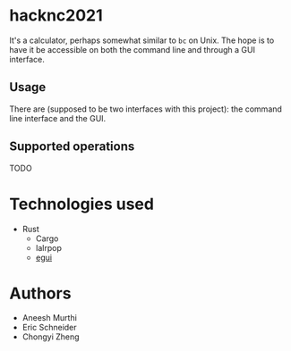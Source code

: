 # hacknc2021
It's a calculator, perhaps somewhat similar to `bc` on Unix. The hope is to have it be accessible on both the command line and through a GUI interface.

## Usage
There are (supposed to be two interfaces with this project): the command line interface and the GUI.

## Supported operations
TODO

# Technologies used
* Rust
  * Cargo
  * lalrpop
  * [egui](https://github.com/emilk/egui)

# Authors
* Aneesh Murthi
* Eric Schneider
* Chongyi Zheng
